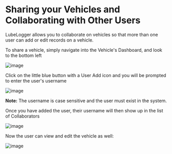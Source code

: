 # Sharing your Vehicles and Collaborating with Other Users

LubeLogger allows you to collaborate on vehicles so that more than one user can add or edit records on a vehicle.

To share a vehicle, simply navigate into the Vehicle's Dashboard, and look to the bottom left

![image](https://github.com/hargata/lubelog/assets/155338622/76eda35f-5547-47d9-91cb-3fbf30d2a3d9)

Click on the little blue button with a User Add icon and you will be prompted to enter the user's username

![image](https://github.com/hargata/lubelog/assets/155338622/6bbcc309-a790-48e0-91fa-24c57df20531)

**Note:** The username is case sensitive and the user must exist in the system.

Once you have added the user, their username will then show up in the list of Collaborators

![image](https://github.com/hargata/lubelog/assets/155338622/edac8c3b-eb3e-411d-ab45-e54cb66206f3)

Now the user can view and edit the vehicle as well:

![image](https://github.com/hargata/lubelog/assets/155338622/85b0aacf-ae5c-4361-8d1c-32f9ec637a5b)
